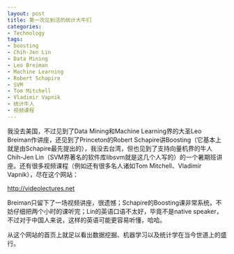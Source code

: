 ```yaml
---
layout: post
title: 第一次见到活的统计大牛们
categories:
- Technology
tags:
- boosting
- Chih-Jen Lin
- Data Mining
- Leo Breiman
- Machine Learning
- Robert Schapire
- SVM
- Tom Mitchell
- Vladimir Vapnik
- 统计牛人
- 视频课程
---
```


我没去美国，不过见到了Data Mining和Machine Learning界的大圣Leo Breiman作讲座，还见到了Princeton的Robert Schapire讲Boosting（它基本上就是由Schapire最先提出的），我没去台湾，但也见到了支持向量机界的牛人Chih-Jen Lin（SVM界著名的软件库libsvm就是这几个人写的）的一个暑期班讲座。还有很多视频课程（例如还有很多名人诸如Tom Mitchell、Vladimir Vapnik），尽在这个网站：

<http://videolectures.net>

Breiman只留下了一场视频讲座，很遗憾；Schapire的Boosting课非常系统，不妨仔细把两个小时的课听完；Lin的英语口语不太好，毕竟不是native speaker，不过对于中国人来说，这样的英语可能更容易听懂，哈哈。

从这个网站的首页上就足以看出数据挖掘、机器学习以及统计学在当今世道上的盛行。

